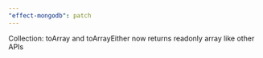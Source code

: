 ```yaml
---
"effect-mongodb": patch
---
```


Collection: toArray and toArrayEither now returns readonly array like other APIs
